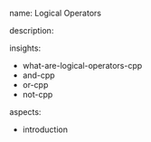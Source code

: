 name: Logical Operators

description: 

insights:
  - what-are-logical-operators-cpp
  - and-cpp
  - or-cpp
  - not-cpp

aspects:
  - introduction
